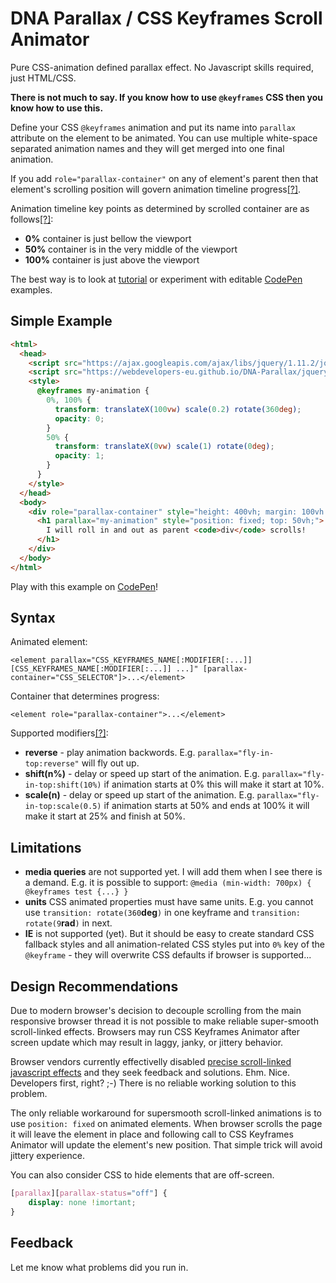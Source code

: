 # DNA Parallax / CSS Keyframes Scroll Animator
Pure CSS-animation defined parallax effect. No Javascript skills required, just HTML/CSS.

**There is not much to say. If you know how to use `@keyframes` CSS then you know how to use this.**

Define your CSS `@keyframes` animation and put its name into `parallax` attribute on the element to be animated. You can use multiple white-space separated animation names and they will get merged into one final animation. 

If you add `role="parallax-container"` on any of element's parent then that element's scrolling position will govern animation timeline progress[[?]](https://webdevelopers-eu.github.io/DNA-Parallax/tutorial/#s7).

Animation timeline key points as determined by scrolled container are as follows[[?]](https://webdevelopers-eu.github.io/DNA-Parallax/tutorial/#s7):
* **0%** container is just bellow the viewport
* **50%** container is in the very middle of the viewport
* **100%** container is just above the viewport

The best way is to look at [tutorial](https://webdevelopers-eu.github.io/DNA-Parallax/tutorial/) or experiment with editable [CodePen](https://codepen.io/webdevelopers/pen/PVGKKO?editors=1100) examples.

## Simple Example
```HTML
<html>
  <head>
	<script src="https://ajax.googleapis.com/ajax/libs/jquery/1.11.2/jquery.min.js"></script>
	<script src="https://webdevelopers-eu.github.io/DNA-Parallax/jquery.parallax.js"></script>
	<style>
	  @keyframes my-animation {
		0%, 100% {
		  transform: translateX(100vw) scale(0.2) rotate(360deg);
		  opacity: 0;
		}
		50% {
		  transform: translateX(0vw) scale(1) rotate(0deg);
		  opacity: 1;
		}
	  }
	</style>
  </head>
  <body>
	<div role="parallax-container" style="height: 400vh; margin: 100vh 0px; overflow-x: hidden;">
	  <h1 parallax="my-animation" style="position: fixed; top: 50vh;">
		I will roll in and out as parent <code>div</code> scrolls!
	  </h1>
	</div>
  </body>
</html>
```
Play with this example on [CodePen](https://codepen.io/webdevelopers/pen/XOaoog?editors=1000)!

## Syntax

Animated element:
```
<element parallax="CSS_KEYFRAMES_NAME[:MODIFIER[:...]] [CSS_KEYFRAMES_NAME[:MODIFIER[:...]] ...]" [parallax-container="CSS_SELECTOR"]>...</element>
```
Container that determines progress:
```
<element role="parallax-container">...</element>
```

Supported modifiers[[?]](https://webdevelopers-eu.github.io/DNA-Parallax/tutorial/#s4):
* **reverse** - play animation backwords. E.g. ```parallax="fly-in-top:reverse"``` will fly out up.
* **shift(n%)** - delay or speed up start of the animation. E.g. ```parallax="fly-in-top:shift(10%)``` if animation starts at 0% this will make it start at 10%.
* **scale(n)** - delay or speed up start of the animation. E.g. ```parallax="fly-in-top:scale(0.5)``` if animation starts at 50% and ends at 100% it will make it start at 25% and finish at 50%.

## Limitations
* **media queries** are not supported yet. I will add them when I see there is a demand. E.g. it is possible to support: ```@media (min-width: 700px) { @keyframes test {...} }```
* **units** CSS animated properties must have same units. E.g. you cannot use `transition: rotate(360`**deg**`)` in one keyframe and `transition: rotate(9`**rad**`)` in next.
* **IE** is not supported (yet). But it should be easy to create standard CSS fallback styles and all animation-related CSS styles put into `0%` key of the `@keyframe` - they will overwrite CSS defaults if browser is supported...

## Design Recommendations
Due to modern browser's decision to decouple scrolling from the main responsive browser thread it is not possible to make reliable super-smooth scroll-linked effects. Browsers may run CSS Keyframes Animator after screen update which may result in laggy, janky, or jittery behavior.

Browser vendors currently effectivelly disabled [precise scroll-linked javascript effects](https://developer.mozilla.org/en-US/docs/Mozilla/Performance/Scroll-linked_effects) and they seek feedback and solutions. Ehm. Nice. Developers first, right? ;-) There is no reliable working solution to this problem.

The only reliable workaround for supersmooth scroll-linked animations is to use `position: fixed` on animated elements. When browser scrolls the page it will leave the element in place and following call to CSS Keyframes Animator will update the element's new position. That simple trick will avoid jittery experience.

You can also consider CSS to hide elements that are off-screen.
```css
[parallax][parallax-status="off"] {
	display: none !imortant;
}
```

## Feedback
Let me know what problems did you run in.
